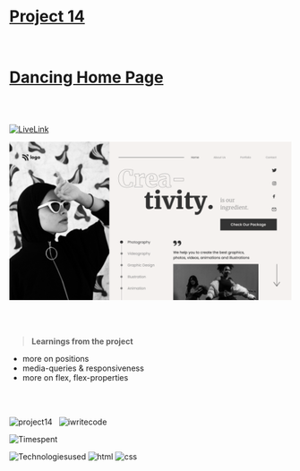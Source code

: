 # [Project 14](https://jagadeeshproject14.netlify.app/)

<br>

# [Dancing Home Page](https://jagadeeshproject14.netlify.app/)

<br><br>

[![LiveLink](https://img.shields.io/badge/Live%20Link-Click%20here-red)](https://jagadeeshproject14.netlify.app/)


![image](./Dance%20Home%20Page.png)


<br><br>


>**Learnings from the project**

- more on positions
- media-queries & responsiveness
- more on flex, flex-properties

<br><br>

![project14](https://img.shields.io/badge/Project-14-orange)  &nbsp; ![iwritecode](https://img.shields.io/badge/iwrite-code-green)

![Timespent](https://img.shields.io/badge/Time%20spent-7%20hours-blue)

![Technologiesused](https://img.shields.io/badge/-Technologies%20used-informational)
![html](https://img.shields.io/badge/-html-blueviolet) 
![css](https://img.shields.io/badge/-css-ff69b4)